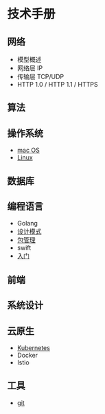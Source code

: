 # 技术手册

## 网络
- 模型概述
- 网络层 IP
- 传输层 TCP/UDP
- HTTP 1.0 / HTTP 1.1 / HTTPS


## 算法

## 操作系统
- [mac OS](os/mac.md)
- [Linux](os/linux.md)
## 数据库

## 编程语言
-  Golang
 - [设计模式](go/Golang设计模式.md)
 - [包管理](go/gomod.md)
-  swift
 - [入门](swift/intro.md)

## 前端

## 系统设计


## 云原生
- [Kubernetes](cloud-native/Kubernetes/README.md)
- Docker
- Istio

## 工具
- [git](tools/git.md)